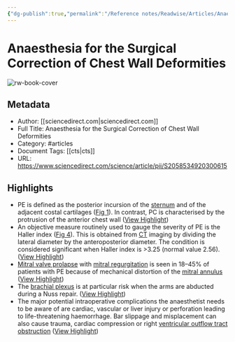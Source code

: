 ```yaml
---
{"dg-publish":true,"permalink":"/Reference notes/Readwise/Articles/Anaesthesia for the Surgical Correction of Chest Wall Deformities/"}
---
```


# Anaesthesia for the Surgical Correction of Chest Wall Deformities

![rw-book-cover](https://ars.els-cdn.com/content/image/1-s2.0-S2058534920X00072-cov150h.gif)

## Metadata
- Author: [[sciencedirect.com\|sciencedirect.com]]
- Full Title: Anaesthesia for the Surgical Correction of Chest Wall Deformities
- Category: #articles
- Document Tags: [[cts\|cts]] 
- URL: https://www.sciencedirect.com/science/article/pii/S2058534920300615

## Highlights
- PE is defined as the posterior incursion of the [sternum](https://www.sciencedirect.com/topics/medicine-and-dentistry/sternum) and of the adjacent costal cartilages ([Fig 1](https://www.sciencedirect.com/science/article/pii/S2058534920300615#fig1)). In contrast, PC is characterised by the protrusion of the anterior chest wall ([View Highlight](https://read.readwise.io/read/01gx46sg1rp65hs4a22769syth))
- An objective measure routinely used to gauge the severity of PE is the Haller index ([Fig 4](https://www.sciencedirect.com/science/article/pii/S2058534920300615#fig4)). This is obtained from [CT](https://www.sciencedirect.com/topics/medicine-and-dentistry/computed-tomography) imaging by dividing the lateral diameter by the anteroposterior diameter. The condition is considered significant when Haller index is >3.25 (normal value 2.56). ([View Highlight](https://read.readwise.io/read/01gx46vhmtz4th6c3d512vns3k))
- [Mitral valve prolapse](https://www.sciencedirect.com/topics/medicine-and-dentistry/mitral-valve-prolapse) with [mitral regurgitation](https://www.sciencedirect.com/topics/medicine-and-dentistry/mitral-insufficiency) is seen in 18–45% of patients with PE because of mechanical distortion of the [mitral annulus](https://www.sciencedirect.com/topics/medicine-and-dentistry/mitral-annulus) ([View Highlight](https://read.readwise.io/read/01gx473xersbhh3gxfwa4sfhqp))
- The [brachial plexus](https://www.sciencedirect.com/topics/medicine-and-dentistry/brachial-plexus) is at particular risk when the arms are abducted during a Nuss repair. ([View Highlight](https://read.readwise.io/read/01gx47aynhn7dnjwqc8yy42j7z))
- The major potential intraoperative complications the anaesthetist needs to be aware of are cardiac, vascular or liver injury or perforation leading to life-threatening haemorrhage. Bar slippage and misplacement can also cause trauma, cardiac compression or right [ventricular outflow tract obstruction](https://www.sciencedirect.com/topics/medicine-and-dentistry/ventricular-outflow-tract-obstruction) ([View Highlight](https://read.readwise.io/read/01gx47c2r0qh278xx92asn95ac))
